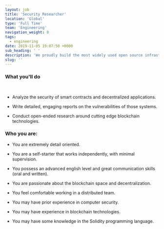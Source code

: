 ```yaml
---
layout: job
title: 'Security Researcher'
location: 'Global'
type: 'Full Time'
team: 'Engineering'
navigation_weight: 0
tags:
  - engineering
date: 2019-11-05 19:07:50 +0000
sub_heading: ' '
description: 'We proudly build the most widely used open source infrastructure tools: the OpenZeppelin smart contracts library powers 3000 public projects and has over 6500 Github stars, while the ZeppelinOS development toolset is leading the way in upgradeability and secure code reuse.'
slug: ''
---
```


<div class="requirements">
  <h3 class="job-description-title">What you'll do</h3>
  <br/>
  <ul>
    <li><p>Analyze the security of smart contracts and decentralized applications.</p></li>
    <li><p>Write detailed, engaging reports on the vulnerabilities of those systems.</p></li>
    <li><p>Conduct open-ended research around cutting edge blockchain technologies.</p></li>
  </ul>
</div>
<div class="requirements">
  <h3 class="job-description-title">Who you are:</h3>
  <ul>
    <li><p>You are extremely detail oriented.</p></li>
    <li><p>You are a self-starter that works independently, with minimal supervision.</p></li>
    <li><p>You possess an advanced english level and great communication skills (oral and written).</p></li>
    <li><p>You are passionate about the blockchain space and decentralization.</p></li>
    <li><p>You feel comfortable working in a distributed team.</p></li>
    <li><p>You may have prior experience in computer security.</p></li>
    <li><p>You may have experience in blockchain technologies.</p></li>
    <li><p>You may have some knowledge in the Solidity programming language.</p></li>
  </ul>
</div>
